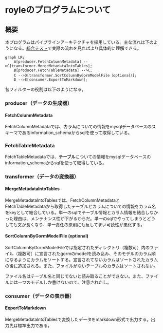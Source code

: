 # royleのプログラムについて

## 概要 

本プログラムはパイプラインアーキテクチャを採用している。主な流れは下のようになる。[統合テスト](https://github.com/digeon-inc/royle/blob/main/integration_test/integration_test.go)で実際の流れを見ればより具体的に理解できる。

```mermaid
graph LR;
    A[producer.FetchColumnMetadata] -->C[transformer.MergeMetadataIntoTables];
    B[producer.FetchTableMetadata] -->C;
    C -->D[transformer.SortColumnByGormModelFile（optional）];
    D -->E[consumer.ExportToMarkdown];
```

各フィルターの役割は以下のようになる。

### producer（データの生成器）

#### FetchColumnMetadata

FetchColumnMetadataでは、**カラム**についての情報をmysqlデータベースのスキーマであるinformation_schemaからsqlを使って取得している。

### FetchTableMetadata

FetchTableMetadataでは、**テーブル**についての情報をmysqlデータベースのinformation_schemaからsqlを使って取得している。

### transformer（データの変換器）

#### MergeMetadataIntoTables

MergeMetadataIntoTablesでは、FetchColumnMetadataとFetchTableMetadataから取得したテーブルとカラムについての情報をカラム名をkeyとして結合している。単一のsqlでテーブル情報とカラム情報を結合しなかった理由は、メンテナンス性が下がるからだ。単一のsqlでやってしまうとどうしても文が長くなり、単一責任の原則にも反してまい可読性が悪化する。

#### SortColumnByGormModelFile (optional)

SortColumnByGormModelFileでは指定されたディレクトリ（複数可）内のファイル（複数可）に宣言されたgormのmodelを読み込み、そのモデルのカラム順になるようにカラムをソートする。宣言されてないカラムはソートされたカラムの後に追加される。また、ファイルがないテーブルのカラムはソートされない。

ファイル名はテーブル名と同じでないと読み取ることができない。また、ファイルには一つのモデルしか書けないので、注意されたし。

### consumer（データの表示器）

#### ExportToMarkdown

MergeMetadataIntoTablesで変換したデータをmarkdown形式で出力する。出力先は標準出力である。
